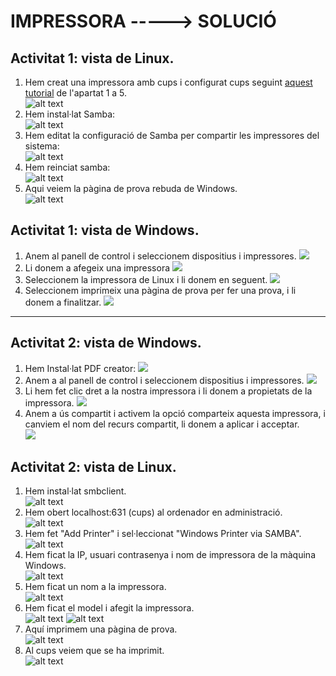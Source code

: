 # IMPRESSORA -----> SOLUCIÓ
## Activitat 1: vista de Linux.
1. Hem creat una impressora amb cups i configurat cups seguint [aquest tutorial](https://github.com/XaSaFa/MP04/blob/main/uf3/compartir_impresora_linux.md) de l'apartat 1 a 5. <br>
![alt text](image.png)
2. Hem instal·lat Samba: <br>
![alt text](image-1.png)
3. Hem editat la configuració de Samba per compartir les impressores del sistema: <br>
![alt text](image-2.png)
4. Hem reinciat samba: <br>
![alt text](image-3.png)
5. Aqui veiem la pàgina de prova rebuda de Windows. <br>
![alt text](image-4.png)

## Activitat 1: vista de Windows.
1. Anem al panell de control i seleccionem dispositius i impressores.
![](panelcontrolç.JPG)
2. Li donem a afegeix una impressora
![](Captura12.JPG)
3. Seleccionem la impressora de Linux i li donem en seguent.
![](Captura7.JPG)
4. Seleccionem imprimeix una pàgina de prova per fer una prova, i li donem a finalitzar.
![](Captura8.JPG)

---------------

## Activitat 2: vista de Windows. 
1. Hem Instal·lat PDF creator:
![](Captura.JPG)
2. Anem a al panell de control i seleccionem dispositius i impressores.
![](panelcontrolç.JPG)
3. Li hem fet clic dret a la nostra impressora i li donem a propietats de la impressora.
![](Captura3.JPG)
4. Anem a ús compartit i activem la opció comparteix aquesta impressora, i canviem el nom del recurs compartit, li donem a aplicar i acceptar. <br>
![](Captura4.JPG)

## Activitat 2: vista de Linux.
1. Hem instal·lat smbclient. <br>
![alt text](image-6.png)
2. Hem obert localhost:631 (cups) al ordenador en administració. <br>
![alt text](image-5.png)
3. Hem fet "Add Printer" i sel·leccionat "Windows Printer via SAMBA". <br>
![alt text](image-7.png)
4. Hem ficat la IP, usuari contrasenya i nom de impressora de la màquina Windows. <br>
![alt text](image-8.png)
5. Hem ficat un nom a la impressora. <br>
![alt text](image-9.png)
6. Hem ficat el model i afegit la impressora. <br>
![alt text](image-13.png)
![alt text](image-11.png)
7. Aquí imprimem una pàgina de prova. <br>
![alt text](image-15.png)
8. Al cups veiem que se ha imprimit. <br>
![alt text](image-10.png)
